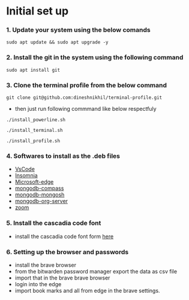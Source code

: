 # Initial set up

### 1. Update your system using the below comands

```
sudo apt update && sudo apt upgrade -y
```

### 2. Install the git in the system using the following command

```
sudo apt install git
```

### 3. Clone the terminal profile from the below command

```
git clone git@github.com:dineshnikhil/terminal-profile.git
```

- then just run following commmand like below respectfuly

```
./install_powerline.sh
```

```
./install_terminal.sh
```

```
./install_profile.sh
```

### 4. Softwares to install as the .deb files

- [VsCode](https://code.visualstudio.com/Download)
- [Insomnia](https://insomnia.rest/download)
- [Microsoft-edge](https://www.microsoft.com/en-us/edge?form=MA13FJ&exp=e00&ch)
- [mongodb-compass](https://www.mongodb.com/try/download/compass)
- [mongodb-mongosh](https://www.mongodb.com/try/download/shell)
- [mongodb-org-server](https://www.mongodb.com/try/download/community)
- [zoom](https://www.zoom.us/download)

### 5. Install the cascadia code font

- install the cascadia code font form [here](https://github.com/microsoft/cascadia-code/releases/tag/v2111.01)

### 6. Setting up the browser and passwords

- install the brave browser
- from the bitwarden password manager export the data as csv file
- import that in the brave brave browser
- login into the edge
- import book marks and all from edge in the brave settings.
